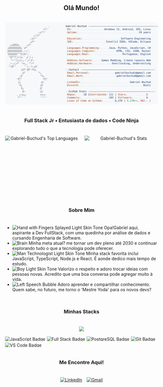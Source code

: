 
  <h2 align="center">
  Olá Mundo!
  </h2>

<img src="https://i.imgur.com/bMOyhdn.png" width="100%" height="8px"/>

<a href="https://github.com/Gabriel-Buchud/Gabriel-Buchud">
  <picture>
    <source media="(prefers-color-scheme: dark)" srcset="https://raw.githubusercontent.com/Gabriel-Buchud/Gabriel-Buchud/main/dark_mode.svg">
    <img alt="Gabriel-Buchud GitHub Profile README" src="https://raw.githubusercontent.com/Gabriel-Buchud/Gabriel-Buchud/main/light_mode.svg">
  </picture>
</a>

<img src="https://i.imgur.com/bMOyhdn.png" width="100%" height="8px"/>

<h3 align="center">
  Full Stack Jr • Entusiasta de dados • Code Ninja
</h3>

#

<div align="center" style="display: flex; justify-content: space-between; gap: 5px;">

  <img width="48%" height="195px" src="https://github-readme-stats.vercel.app/api/top-langs/?username=Gabriel-Buchud&theme=react&show_icons=true&hide_border=true&layout=compact" alt="Gabriel-Buchud's Top Languages">

  <img width="48%" height="195px" src="https://github-readme-stats.vercel.app/api?username=Gabriel-Buchud&theme=react&show_icons=true&hide_border=true&count_private=true" alt="Gabriel-Buchud's Stats">

</div>


<img src="https://i.imgur.com/bMOyhdn.png" width="100%" height="8px"/>

<h3 align="center">
  Sobre Mim
</h3>

#

- <img src="https://raw.githubusercontent.com/Tarikul-Islam-Anik/Animated-Fluent-Emojis/master/Emojis/Hand%20gestures/Hand%20with%20Fingers%20Splayed%20Light%20Skin%20Tone.png" alt="Hand with Fingers Splayed Light Skin Tone" width="25" height="25" /> Opa!Gabriel aqui, aspirante a Dev FullStack, com uma quedinha por análise de dados e cursando Engenharia de Software. <br />
- <img src="https://raw.githubusercontent.com/Tarikul-Islam-Anik/Animated-Fluent-Emojis/master/Emojis/Hand%20gestures/Brain.png" alt="Brain" width="25" height="25" /> Minha meta atual? me tornar um dev pleno até 2030 e continuar explorando tudo o que a tecnologia pode oferecer.<br />
- <img src="https://raw.githubusercontent.com/Tarikul-Islam-Anik/Animated-Fluent-Emojis/master/Emojis/People%20with%20professions/Man%20Technologist%20Light%20Skin%20Tone.png" alt="Man Technologist Light Skin Tone" width="25" height="25" /> Minha stack favorita inclui JavaScript, TypeScript, Node.js e React. É aonde dedico mais tempo de estudo. <br />
- <img src="https://raw.githubusercontent.com/Tarikul-Islam-Anik/Animated-Fluent-Emojis/master/Emojis/People%20with%20professions/Boy%20Light%20Skin%20Tone.png" alt="Boy Light Skin Tone" width="25" height="25" /> Valorizo o respeito e adoro trocar ideias com pessoas novas. Acredito que uma boa conversa pode agregar muito à vida. <br />
- <img src="https://raw.githubusercontent.com/Tarikul-Islam-Anik/Animated-Fluent-Emojis/master/Emojis/People%20with%20professions/Teacher%20Light%20Skin%20Tone.png" alt="Left Speech Bubble" width="25" height="25" /> Adoro aprender e compartilhar conhecimento. Quem sabe, no futuro, me torno o 'Mestre Yoda' para os novos devs?
<img src="https://i.imgur.com/bMOyhdn.png" width="100%" height="8px"/>

<h3 align="center">
  Minhas Stacks
</h3>

#

<p align="center">

<a href="https://skillicons.dev">
<img src="https://skillicons.dev/icons?i=html,css,js,ts,react,nextjs,vue,angular,vite,tailwind,nodejs,nestjs,postgres,git,vscode&theme=dark"/>
</a>

</p>

<div align="center" style="display: flex; gap: 5px; flex-wrap: wrap;">
  <img src="https://img.shields.io/badge/Code-JavaScript-yellow?style=flat&logo=javascript" alt="JavaScript Badge" style="height: 15px;">
  <img src="https://img.shields.io/badge/Learning-Full%20Stack-blue?style=flat&logo=web&logoColor=white" alt="Full Stack Badge" style="height: 15px;">
  <img src="https://img.shields.io/badge/Database-PostgreSQL-316192?style=flat&logo=postgresql&logoColor=white" alt="PostgreSQL Badge" style="height: 15px;">
  <img src="https://img.shields.io/badge/Version-Control-orange?style=flat&logo=git&logoColor=white" alt="Git Badge" style="height: 15px;">
  <img src="https://img.shields.io/badge/IDE-VS%20Code-blue?style=flat&logo=visualstudiocode&logoColor=white" alt="VS Code Badge" style="height: 15px;">
</div>

<img src="https://i.imgur.com/bMOyhdn.png" width="100%" height="8px"/>

<h3 align="center">
  Me Encontre Aqui!
</h3>

#

<div align="center" style="display: flex; gap: 15px; flex-wrap: wrap; justify-content: center;">

  <a href="https://www.linkedin.com/in/gabriel-buchud/" target="_blank">
    <img src="https://img.shields.io/badge/LinkedIn-0077B5?style=for-the-badge&logo=linkedin&logoColor=white" alt="LinkedIn">
  </a>

  <a href="mailto:gabrielbuchudz@gmail.com" target="_blank">
    <img src="https://img.shields.io/badge/Gmail-D14836?style=for-the-badge&logo=gmail&logoColor=white" alt="Gmail">
  </a>

</div>
